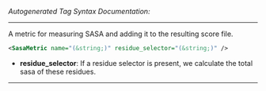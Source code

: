 <!-- THIS IS AN AUTOGENERATED FILE: Don't edit it directly, instead change the schema definition in the code itself. -->

_Autogenerated Tag Syntax Documentation:_

---
A metric for measuring SASA and adding it to the resulting score file.

```xml
<SasaMetric name="(&string;)" residue_selector="(&string;)" />
```

-   **residue_selector**: If a residue selector is present, we calculate the total sasa of these residues.

---
